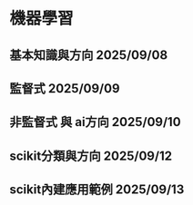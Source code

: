 # 機器學習  
 ## 基本知識與方向  2025/09/08  
 ## 監督式          2025/09/09  
 ## 非監督式 與 ai方向 2025/09/10  
 ## scikit分類與方向  2025/09/12  
 ## scikit內建應用範例 2025/09/13  
